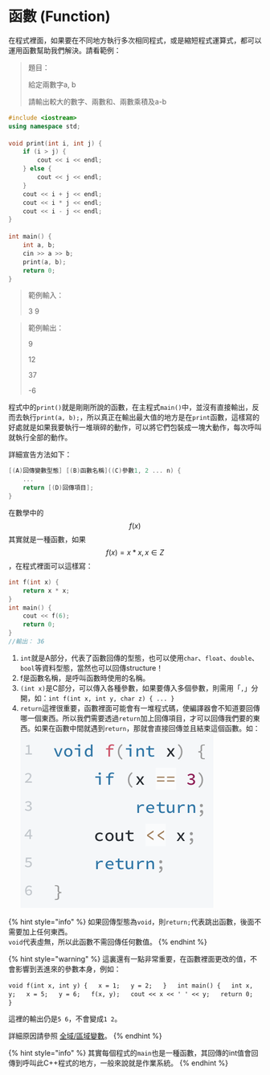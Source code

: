 # 函數 \(Function\)

在程式裡面，如果要在不同地方執行多次相同程式，或是縮短程式運算式，都可以運用函數幫助我們解決。請看範例：

> 題目：
>
> 給定兩數字a, b
>
> 請輸出較大的數字、兩數和、兩數乘積及a-b

```cpp
#include <iostream>
using namespace std;

void print(int i, int j) {
    if (i > j) {
        cout << i << endl;
    } else {
        cout << j << endl;
    }
    cout << i + j << endl;
    cout << i * j << endl;
    cout << i - j << endl;
}

int main() {
    int a, b;
    cin >> a >> b;
    print(a, b);
    return 0;
}
```

> 範例輸入：
>
> 3 9

> 範例輸出：
>
> 9
>
> 12
>
> 37
>
> -6

程式中的`print()`就是剛剛所說的函數，在主程式`main()`中，並沒有直接輸出，反而去執行`print(a, b);`，所以真正在輸出最大值的地方是在`print`函數，這樣寫的好處就是如果我要執行一堆瑣碎的動作，可以將它們包裝成一塊大動作，每次呼叫就執行全部的動作。

詳細宣告方法如下：

```cpp
[(A)回傳變數型態] [(B)函數名稱]((C)參數1, 2 ... n) {
    ...
    return [(D)回傳項目];
}
```

在數學中的 $$f(x)$$ 其實就是一種函數，如果$$f(x) = x * x , x ∈ Z$$ ，在程式裡面可以這樣寫：

```cpp
int f(int x) {
    return x * x;
}
int main() {
    cout << f(6);
    return 0;
}
//輸出： 36
```

1. `int`就是A部分，代表了函數回傳的型態，也可以使用`char`、`float`、`double`、`bool`等資料型態，當然也可以回傳structure！
2. f是函數名稱，是呼叫函數時使用的名稱。
3. `(int x)`是C部分，可以傳入各種參數，如果要傳入多個參數，則需用「`,`」分開，如：`int f(int x, int y, char z) { ... }`
4. `return`這裡很重要，函數裡面可能會有一堆程式碼，使編譯器會不知道要回傳哪一個東西。所以我們需要透過`return`加上回傳項目，才可以回傳我們要的東西。如果在函數中間就遇到`return`，那就會直接回傳並且結束這個函數。如： ![](../../.gitbook/assets/screen-shot-2018-07-10-at-8.07.45-pm.png)

{% hint style="info" %}
如果回傳型態為`void`，則`return;`代表跳出函數，後面不需要加上任何東西。  
`void`代表虛無，所以此函數不需回傳任何數值。
{% endhint %}

{% hint style="warning" %}
這裏還有一點非常重要，在函數裡面更改的值，不會影響到丟進來的參數本身，例如：

`void f(int x, int y) {  
    x = 1;  
    y = 2;  
}  
int main() {  
    int x, y;  
    x = 5;  
    y = 6;  
    f(x, y);  
    cout << x << ' ' << y;  
    return 0;  
}`

這裡的輸出仍是`5 6`，不會變成`1 2`。

詳細原因請參照 [全域/區域變數](https://funprogramming.org/50-What-are-global-and-local-variables.html)。
{% endhint %}

{% hint style="info" %}
其實每個程式的`main`也是一種函數，其回傳的int值會回傳到呼叫此C++程式的地方，一般來說就是作業系統。
{% endhint %}





